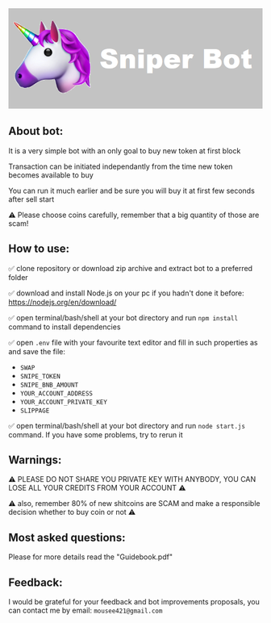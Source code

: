 <img src="./image/uniswap.png">

## About bot:

It is a very simple bot with an only goal to buy new token at first block

Transaction can be initiated independantly from the time new token becomes available to buy

You can run it much earlier and be sure you will buy it at first few seconds after sell start

:warning:
Please choose coins carefully, remember that a big quantity of those are scam!


## How to use:

:white_check_mark: clone repository or download zip archive and extract bot to a preferred folder

:white_check_mark: download and install Node.js on your pc if you hadn't done it before: https://nodejs.org/en/download/

:white_check_mark: open terminal/bash/shell at your bot directory and run `npm install` command to install dependencies

:white_check_mark: open `.env` file with your favourite text editor and fill in such properties as and save the file:

* `SWAP`
* `SNIPE_TOKEN`
* `SNIPE_BNB_AMOUNT`
* `YOUR_ACCOUNT_ADDRESS`
* `YOUR_ACCOUNT_PRIVATE_KEY`
* `SLIPPAGE`

:white_check_mark: open terminal/bash/shell at your bot directory and run `node start.js` command.
If you have some problems, try to rerun it


## Warnings:
:warning:
PLEASE DO NOT SHARE YOU PRIVATE KEY WITH ANYBODY, YOU CAN LOSE ALL YOUR CREDITS FROM YOUR ACCOUNT
:warning:

:warning:
also, remember 80% of new shitcoins are SCAM and make a responsible decision whether to buy coin or not
:warning:


## Most asked questions:

Please for more details read the "Guidebook.pdf"


## Feedback:
I would be grateful for your feedback and bot improvements proposals, you can contact me by email:
`mousee421@gmail.com`